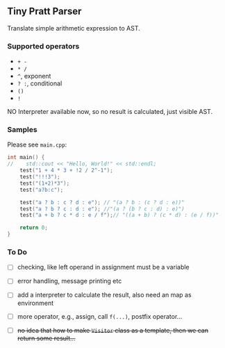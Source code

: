 ## Tiny Pratt Parser

Translate simple arithmetic expression to AST.

### Supported operators

- `+ -`
- `* /`
- `^`, exponent
- `? :`, conditional 
- `()`
- `!`

NO Interpreter available now, so no result is calculated, just visible AST.

### Samples

Please see `main.cpp`:

```c++
int main() {
//    std::cout << "Hello, World!" << std::endl;
    test("1 + 4 * 3 + !2 / 2^-1");
    test("!!!3");
    test("(1+2)*3");
    test("a?b:c");

    test("a ? b : c ? d : e"); // "(a ? b : (c ? d : e))"
    test("a ? b ? c : d : e"); //"(a ? (b ? c : d) : e)")
    test("a + b ? c * d : e / f");// "((a + b) ? (c * d) : (e / f))"

    return 0;
}
```

### To Do

- [ ] checking, like left operand in assignment must be a variable
- [ ] error handling, message printing etc
- [ ] add a interpreter to calculate the result, also need an map as environment
- [ ] more operator, e.g., assign, call `f(...)`, postfix operator... 
- [ ] ~~no idea that how to make `Visitor` class as a template, then we can return some result...~~

